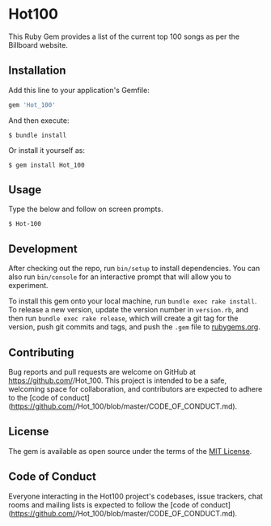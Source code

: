 # Hot100

This Ruby Gem provides a list of the current top 100 songs as per the Billboard website.

## Installation

Add this line to your application's Gemfile:

```ruby
gem 'Hot_100'
```

And then execute:

    $ bundle install

Or install it yourself as:

    $ gem install Hot_100

## Usage

Type the below and follow on screen prompts.

    $ Hot-100

## Development

After checking out the repo, run `bin/setup` to install dependencies. You can also run `bin/console` for an interactive prompt that will allow you to experiment.

To install this gem onto your local machine, run `bundle exec rake install`. To release a new version, update the version number in `version.rb`, and then run `bundle exec rake release`, which will create a git tag for the version, push git commits and tags, and push the `.gem` file to [rubygems.org](https://rubygems.org).

## Contributing

Bug reports and pull requests are welcome on GitHub at https://github.com/<github username>/Hot_100. This project is intended to be a safe, welcoming space for collaboration, and contributors are expected to adhere to the [code of conduct](https://github.com/<github username>/Hot_100/blob/master/CODE_OF_CONDUCT.md).


## License

The gem is available as open source under the terms of the [MIT License](https://opensource.org/licenses/MIT).

## Code of Conduct

Everyone interacting in the Hot100 project's codebases, issue trackers, chat rooms and mailing lists is expected to follow the [code of conduct](https://github.com/<github username>/Hot_100/blob/master/CODE_OF_CONDUCT.md).
